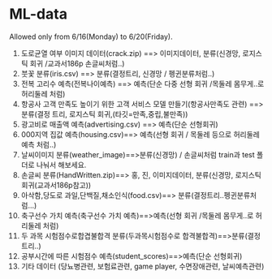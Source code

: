 # ML-data
Allowed only from 6/16(Monday) to 6/20(Friday).
1. 도로균열 여부 이미지 데이터(crack.zip) ==> 이미지데이터, 분류(신경망, 로지스틱 회귀 /교과서186p 손글씨처럼..)
2. 붓꽃 분류(iris.csv) ==> 분류(결정트리, 신경망 / 펭귄분류처럼..)
3. 전복 고리수 예측(전복나이예측) ==> 예측(단순 다중 선형 회귀 /목둘레 몸무게..로 허리둘레 처럼)
4. 항공사 고객 만족도 높이기 위한 고객 서비스 모델 만들기(항공사만족도 관련) ==> 분류(결정 트리, 로지스틱 회귀,(타깃=만족,중립,불만족))
5. 광고비로 매출액 예측(advertising.csv) ==> 예측(단순 선형회귀)
6. 000지역 집값 예측(housing.csv)==> 예측(선형 회귀 / 목둘레 등으로 허리둘레 예측 처럼..)
8. 날씨이미지 분류(weather_image)==>분류(신경망) / 손글씨처럼 train과 test 폴더로 나눠서 해보세요.
9. 손글씨 분류(HandWritten.zip)==> 홍, 진, 이미지데이터, 분류(신경망, 로지스틱 회귀(교과서186p참고))
10. 아삭함,당도로 과일,단백질,채소인식(food.csv)==> 분류(결정트리..펭귄분류처럼...)
11. 축구선수 가치 예측(축구선수 가치 예측)==>예측(선형 회귀 /목둘레 몸무게..로 허리둘레 처럼)
12. 두 과목 시험점수로합겹불합격 분류(두과목시험점수로 합격불합격)==>분류(결정 트리..)
13. 공부시간에 따른 시험점수 예측(student_scores)==>예측(단순 선형회귀)
14. 기타 데이터 (당뇨병관련, 보험료관련, game player, 수면장애관련, 날씨예측관련)
